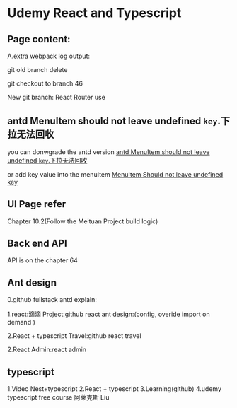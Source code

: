 # Udemy React and Typescript

## Page content:

A.extra webpack log output:



git old branch delete

git checkout to branch 46

New git branch: React Router use




## antd MenuItem should not leave undefined `key`.下拉无法回收

you can donwgrade the antd version 
[antd MenuItem should not leave undefined `key`.下拉无法回收](https://blog.csdn.net/lizhen_software/article/details/117691861)


or add key value into the menuItem
[MenuItem Should not leave undefined key](https://www.inflearn.com/questions/321408)


## UI Page refer
Chapter 10.2(Follow the Meituan Project build logic)
## Back end API
API is on the chapter 64


## Ant design

0.github fullstack antd explain:

1.react:滴滴 Project:github react ant design:(config, overide import on demand )

2.React + typescript Travel:github react travel

2.React Admin:react admin


## typescript
1.Video Nest+typescript
2.React + typescript
3.Learning(github)
4.udemy typescript free course 阿莱克斯 Liu



